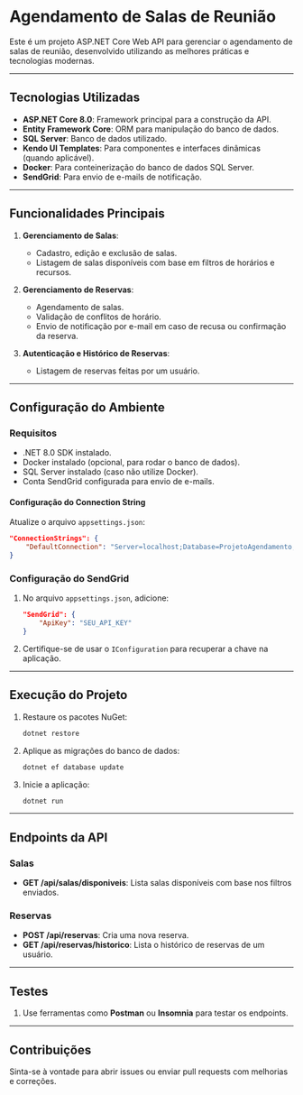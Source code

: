 # Agendamento de Salas de Reunião

Este é um projeto ASP.NET Core Web API para gerenciar o agendamento de salas de reunião, desenvolvido utilizando as melhores práticas e tecnologias modernas.

---

## Tecnologias Utilizadas

- **ASP.NET Core 8.0**: Framework principal para a construção da API.
- **Entity Framework Core**: ORM para manipulação do banco de dados.
- **SQL Server**: Banco de dados utilizado.
- **Kendo UI Templates**: Para componentes e interfaces dinâmicas (quando aplicável).
- **Docker**: Para conteinerização do banco de dados SQL Server.
- **SendGrid**: Para envio de e-mails de notificação.

---

## Funcionalidades Principais

1. **Gerenciamento de Salas**:
   - Cadastro, edição e exclusão de salas.
   - Listagem de salas disponíveis com base em filtros de horários e recursos.

2. **Gerenciamento de Reservas**:
   - Agendamento de salas.
   - Validação de conflitos de horário.
   - Envio de notificação por e-mail em caso de recusa ou confirmação da reserva.

3. **Autenticação e Histórico de Reservas**:
   - Listagem de reservas feitas por um usuário.

---

## Configuração do Ambiente

### Requisitos

- .NET 8.0 SDK instalado.
- Docker instalado (opcional, para rodar o banco de dados).
- SQL Server instalado (caso não utilize Docker).
- Conta SendGrid configurada para envio de e-mails.

#### Configuração do Connection String

Atualize o arquivo `appsettings.json`:
```json
"ConnectionStrings": {
    "DefaultConnection": "Server=localhost;Database=ProjetoAgendamento;User Id=sa;Password=YourStrongPassword123;"
}
```

### Configuração do SendGrid

1. No arquivo `appsettings.json`, adicione:
   ```json
   "SendGrid": {
       "ApiKey": "SEU_API_KEY"
   }
   ```

2. Certifique-se de usar o `IConfiguration` para recuperar a chave na aplicação.

---

## Execução do Projeto

1. Restaure os pacotes NuGet:
   ```bash
   dotnet restore
   ```

2. Aplique as migrações do banco de dados:
   ```bash
   dotnet ef database update
   ```

3. Inicie a aplicação:
   ```bash
   dotnet run
   ```

---

## Endpoints da API

### Salas
- **GET /api/salas/disponiveis**: Lista salas disponíveis com base nos filtros enviados.

### Reservas
- **POST /api/reservas**: Cria uma nova reserva.
- **GET /api/reservas/historico**: Lista o histórico de reservas de um usuário.

---

## Testes

1. Use ferramentas como **Postman** ou **Insomnia** para testar os endpoints.

---

## Contribuições

Sinta-se à vontade para abrir issues ou enviar pull requests com melhorias e correções.


